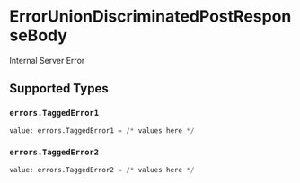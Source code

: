 # ErrorUnionDiscriminatedPostResponseBody

Internal Server Error


## Supported Types

### `errors.TaggedError1`

```python
value: errors.TaggedError1 = /* values here */
```

### `errors.TaggedError2`

```python
value: errors.TaggedError2 = /* values here */
```

